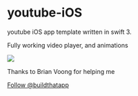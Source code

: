 # youtube-iOS
youtube iOS app template written in swift 3.

Fully working video player, and animations

<img src="http://i.giphy.com/hwCahHAD1tNHa.gif" class="ajax-loader">

Thanks to Brian Voong for helping me

<a href="https://twitter.com/buildthatapp" class="twitter-follow-button" data-show-count="false">Follow @buildthatapp</a><script async src="//platform.twitter.com/widgets.js" charset="utf-8"></script>

